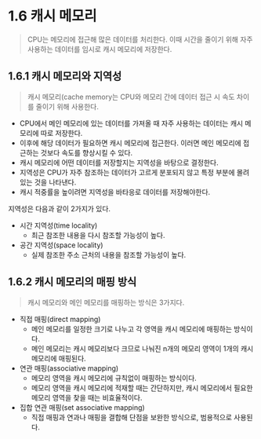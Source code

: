 # 1.6 캐시 메모리
 
> CPU는 메모리에 접근해 많은 데이터를 처리한다. 이때 시간을 줄이기 위해 자주 사용하는 데이터를 임시로 캐시 메모리에 저장한다.
## 1.6.1 캐시 메모리와 지역성
> 캐시 메모리(cache memory는 CPU와 메모리 간에 데이터 접근 시 속도 차이를 줄이기 위해 사용한다.

- CPU에서 메인 메모리에 있는 데이터를 가져올 때 자주 사용하는 데이터는 캐시 메모리에 따로 저장한다.
- 이후에 해당 데이터가 필요하면 캐시 메모리에 접근한다. 이러면 메인 메모리에 접근하는 것보다 속도를 향상시킬 수 있다.
- 캐시 메모리에 어떤 데이터를 저장할지는 지역성을 바탕으로 결정한다.
- 지역성은 CPU가 자주 참조하는 데이터가 고르게 분포되지 않고 특정 부분에 몰려있는 것을 나타낸다.
- 캐시 적중률을 높이려면 지역성을 바타응로 데이터를 저장해야한다.

지역성은 다음과 같이 2가지가 있다.
- 시간 지역성(time locality)
    - 최근 참조한 내용을 다시 참조할 가능성이 높다.
- 공간 지역성(space locality)
    - 실제 참조한 주소 근처의 내용을 참조할 가능성이 높다.

## 1.6.2 캐시 메모리의 매핑 방식
> 캐시 메모리와 메인 메모리를 매핑하는 방식은 3가지다.

- 직접 매핑(direct mapping)
    - 메인 메모리를 일정한 크기로 나누고 각 영역을 캐시 메모리에 매핑하는 방식이다.
    - 메인 메모리는 캐시 메모리보다 크므로 나눠진 n개의 메모리 영역이 1개의 캐시 메모리에 매핑된다.
- 연관 매핑(associative mapping)
    - 메모리 영역을 캐시 메모리에 규칙없이 매핑하는 방식이다.
    - 메모리 영역을 캐시 메모리에 적재할 때는 간단하지만, 캐시 메모리에서 필요한 메모리 영역을 찾을 때는 비효율적이다.
- 집합 연관 매핑(set associative mapping)
    - 직접 매핑과 연과나 매핑을 결합해 단점을 보완한 방식으로, 범용적으로 사용된다. 
